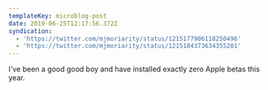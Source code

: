 ```yaml
---
templateKey: microblog-post
date: 2019-06-25T12:17:56.372Z
syndication:
  - 'https://twitter.com/mjmoriarity/status/1215177906118250496'
  - 'https://twitter.com/mjmoriarity/status/1215184373634355201'
---
```


I've been a good good boy and have installed exactly zero Apple betas this year.
